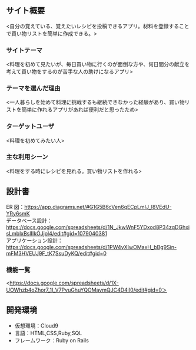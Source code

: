 # <ZI-SUI>

## サイト概要

<自分の覚えている、覚えたいレシピを投稿できるアプリ。材料を登録することで買い物リストを簡単に作成できる。>

### サイトテーマ

<料理を初めて見たいが、毎日買い物に行くのが面倒な方や、何日間分の献立を考えて買い物をするのが苦手な人の助けになるアプリ>

### テーマを選んだ理由

<一人暮らしを始めて料理に挑戦するも継続できなかった経験があり、買い物リストを簡単に作れるアプリがあれば便利だと思ったため>

### ターゲットユーザ

<料理を初めてみたい人>

### 主な利用シーン

<料理をする時にレシピを見れる。買い物リストを作れる>

## 設計書

ER 図：https://app.diagrams.net/#G1G5B6cVen6qECpLmIJ_l8VEdU-YRy6smK  
データベース設計：https://docs.google.com/spreadsheets/d/1N_JkwWnF5YDxod8P34zqDGhxisLmblxBslIIkOJjol4/edit#gid=1079040381  
アプリケーション設計：https://docs.google.com/spreadsheets/d/1PW4yXIwOMaxH_bBg9Sin-mFM3HVEUJ9F_tK7SsuDyKQ/edit#gid=0  

### 機能一覧

<https://docs.google.com/spreadsheets/d/1X-UOWhzb4oZhor7_1I_V7PvuGhuYQOMavmQJC4D4iI0/edit#gid=0＞

## 開発環境

- 仮想環境：Cloud9
- 言語：HTML,CSS,Ruby,SQL
- フレームワーク：Ruby on Rails
